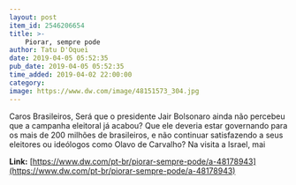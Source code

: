```yaml
---
layout: post
item_id: 2546206654
title: >-
    Piorar, sempre pode
author: Tatu D'Oquei
date: 2019-04-05 05:52:35
pub_date: 2019-04-05 05:52:35
time_added: 2019-04-02 22:00:00
category: 
image: https://www.dw.com/image/48151573_304.jpg
---
```


Caros Brasileiros, Será que o presidente Jair Bolsonaro ainda não percebeu que a campanha eleitoral já acabou? Que ele deveria estar governando para os mais de 200 milhões de brasileiros, e não continuar satisfazendo a seus eleitores ou ideólogos como Olavo de Carvalho? Na visita a Israel, mai

**Link:** [https://www.dw.com/pt-br/piorar-sempre-pode/a-48178943](https://www.dw.com/pt-br/piorar-sempre-pode/a-48178943)

